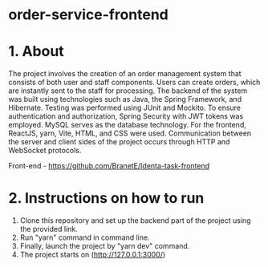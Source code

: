 # order-service-frontend
# 1. About
The project involves the creation of an order management system that consists of both user and staff components. 
Users can create orders, which are instantly sent to the staff for processing. The backend of the system was built using technologies such as Java, the Spring Framework, and Hibernate. 
Testing was performed using JUnit and Mockito. To ensure authentication and authorization, Spring Security with JWT tokens was employed. MySQL serves as the database technology. 
For the frontend, ReactJS, yarn, Vite, HTML, and CSS were used. 
Communication between the server and client sides of the project occurs through HTTP and WebSocket protocols.

Front-end - https://github.com/BranetE/Identa-task-frontend
# 2. Instructions on how to run
1. Clone this repository and set up the backend part of the project using the provided link. 
2. Run "yarn" command in command line.
4. Finally, launch the project by "yarn dev" command.
5. The project starts on (http://127.0.0.1:3000/)
